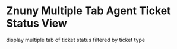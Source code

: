 # Znuny Multiple Tab Agent Ticket Status View 
 display multiple tab of ticket status filtered by ticket type
